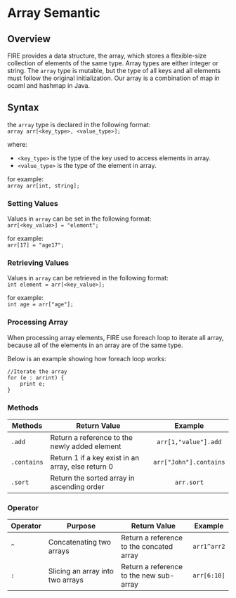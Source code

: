 # Array Semantic

## Overview

FIRE provides a data structure, the array, which stores a flexible-size collection of elements of the same type. Array types are either integer or string. The `array` type is mutable, but the type of all keys and all elements must follow the original initialization. Our array is a combination of map in ocaml and hashmap in Java.

## Syntax
the `array` type is declared in the following format\:  
`array arr[<key_type>, <value_type>];`

where:  
 * `<key_type>` is the type of the key used to access elements in array.  
 * `<value_type>` is the type of the element in array.  
  
for example:  
`array arr[int, string];` 
### Setting Values
 Values in `array` can be set in the following format\:  
`arr[<key_value>] = "element";`  

for example:  
 `arr[17] = "age17";`  

### Retrieving Values
Values in `array` can be retrieved in the following format\:  
`int element = arr[<key_value>];`  

for example:  
`int age = arr["age"];`

### Processing Array
When processing array elements, FIRE use foreach loop to iterate all array, because all of the elements in an array are of the same type. 

Below is an example showing how foreach loop works:  

```
//Iterate the array
for (e : arrint) {
	print e;
}
```

### Methods
| Methods     | Return Value        |Example       |  
| -------------| -------------- | :--------------: | 
| `.add` | Return a reference to the newly added element   |  `arr[1,"value"].add`        |
| `.contains` | Return 1 if a key exist in an array, else return 0| `arr["John"].contains`    |
| `.sort`         | Return the sorted array in ascending order | `arr.sort`        | 

### Operator 
| Operator     | Purpose |Return Value   |Example       |
| -------------| -------------- | -------------- | :-------------: |
| `^` |Concatenating two arrays |Return a reference to the concated array| `arr1^arr2`    |
| `:` |Slicing an array into two arrays|Return a reference to the new sub-array| `arr[6:10]`     |
